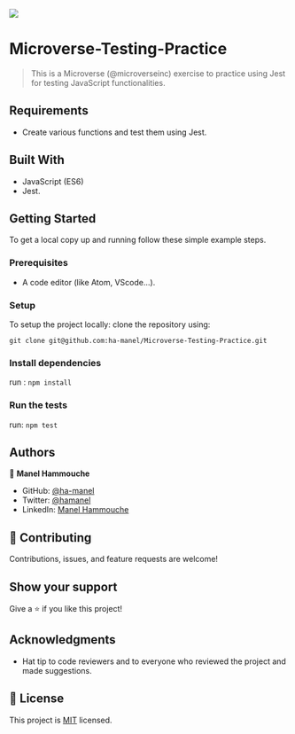 ![](https://img.shields.io/badge/Microverse-blueviolet)

# Microverse-Testing-Practice

> This is a Microverse (@microverseinc) exercise to practice using Jest for testing JavaScript functionalities.

## Requirements

- Create various functions and test them using Jest.

## Built With

- JavaScript (ES6)
- Jest.


## Getting Started

To get a local copy up and running follow these simple example steps.

### Prerequisites

- A code editor (like Atom, VScode...).

### Setup

To setup the project locally: clone the repository using:
```
git clone git@github.com:ha-manel/Microverse-Testing-Practice.git
```
### Install dependencies

run : `npm install`

### Run the tests

run: `npm test`

## Authors

👤 **Manel Hammouche**

- GitHub: [@ha-manel](https://github.com/ha-manel)
- Twitter: [@hamanel](https://twitter.com/ha_manel_)
- LinkedIn: [Manel Hammouche](https://www.linkedin.com/in/manel-hammouche/)


## 🤝 Contributing

Contributions, issues, and feature requests are welcome!

## Show your support

Give a ⭐️ if you like this project!

## Acknowledgments

- Hat tip to code reviewers and to everyone who reviewed the project and made suggestions.

## 📝 License

This project is [MIT](./MIT.md) licensed.
